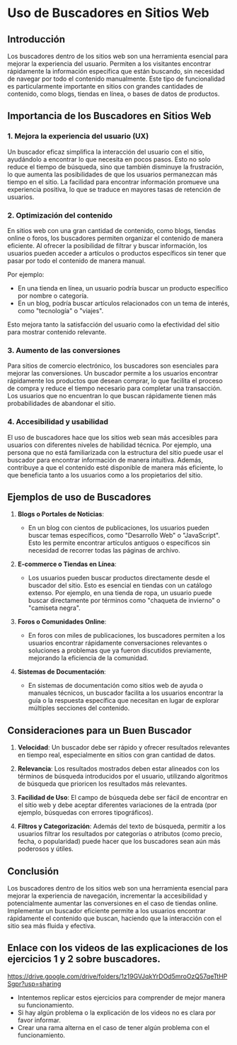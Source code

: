 # Uso de Buscadores en Sitios Web

## Introducción

Los buscadores dentro de los sitios web son una herramienta esencial para mejorar la experiencia del usuario. Permiten a los visitantes encontrar rápidamente la información específica que están buscando, sin necesidad de navegar por todo el contenido manualmente. Este tipo de funcionalidad es particularmente importante en sitios con grandes cantidades de contenido, como blogs, tiendas en línea, o bases de datos de productos.

## Importancia de los Buscadores en Sitios Web

### 1. **Mejora la experiencia del usuario (UX)**

Un buscador eficaz simplifica la interacción del usuario con el sitio, ayudándolo a encontrar lo que necesita en pocos pasos. Esto no solo reduce el tiempo de búsqueda, sino que también disminuye la frustración, lo que aumenta las posibilidades de que los usuarios permanezcan más tiempo en el sitio. La facilidad para encontrar información promueve una experiencia positiva, lo que se traduce en mayores tasas de retención de usuarios.

### 2. **Optimización del contenido**

En sitios web con una gran cantidad de contenido, como blogs, tiendas online o foros, los buscadores permiten organizar el contenido de manera eficiente. Al ofrecer la posibilidad de filtrar y buscar información, los usuarios pueden acceder a artículos o productos específicos sin tener que pasar por todo el contenido de manera manual.

Por ejemplo:
- En una tienda en línea, un usuario podría buscar un producto específico por nombre o categoría.
- En un blog, podría buscar artículos relacionados con un tema de interés, como "tecnología" o "viajes".
  
Esto mejora tanto la satisfacción del usuario como la efectividad del sitio para mostrar contenido relevante.

### 3. **Aumento de las conversiones**

Para sitios de comercio electrónico, los buscadores son esenciales para mejorar las conversiones. Un buscador permite a los usuarios encontrar rápidamente los productos que desean comprar, lo que facilita el proceso de compra y reduce el tiempo necesario para completar una transacción. Los usuarios que no encuentran lo que buscan rápidamente tienen más probabilidades de abandonar el sitio.

### 4. **Accesibilidad y usabilidad**

El uso de buscadores hace que los sitios web sean más accesibles para usuarios con diferentes niveles de habilidad técnica. Por ejemplo, una persona que no está familiarizada con la estructura del sitio puede usar el buscador para encontrar información de manera intuitiva. Además, contribuye a que el contenido esté disponible de manera más eficiente, lo que beneficia tanto a los usuarios como a los propietarios del sitio.

## Ejemplos de uso de Buscadores

1. **Blogs o Portales de Noticias**: 
   - En un blog con cientos de publicaciones, los usuarios pueden buscar temas específicos, como "Desarrollo Web" o "JavaScript". Esto les permite encontrar artículos antiguos o específicos sin necesidad de recorrer todas las páginas de archivo.
   
2. **E-commerce o Tiendas en Línea**:
   - Los usuarios pueden buscar productos directamente desde el buscador del sitio. Esto es esencial en tiendas con un catálogo extenso. Por ejemplo, en una tienda de ropa, un usuario puede buscar directamente por términos como "chaqueta de invierno" o "camiseta negra".
   
3. **Foros o Comunidades Online**:
   - En foros con miles de publicaciones, los buscadores permiten a los usuarios encontrar rápidamente conversaciones relevantes o soluciones a problemas que ya fueron discutidos previamente, mejorando la eficiencia de la comunidad.

4. **Sistemas de Documentación**:
   - En sistemas de documentación como sitios web de ayuda o manuales técnicos, un buscador facilita a los usuarios encontrar la guía o la respuesta específica que necesitan en lugar de explorar múltiples secciones del contenido.

## Consideraciones para un Buen Buscador

1. **Velocidad**: Un buscador debe ser rápido y ofrecer resultados relevantes en tiempo real, especialmente en sitios con gran cantidad de datos.
   
2. **Relevancia**: Los resultados mostrados deben estar alineados con los términos de búsqueda introducidos por el usuario, utilizando algoritmos de búsqueda que prioricen los resultados más relevantes.

3. **Facilidad de Uso**: El campo de búsqueda debe ser fácil de encontrar en el sitio web y debe aceptar diferentes variaciones de la entrada (por ejemplo, búsquedas con errores tipográficos).

4. **Filtros y Categorización**: Además del texto de búsqueda, permitir a los usuarios filtrar los resultados por categorías o atributos (como precio, fecha, o popularidad) puede hacer que los buscadores sean aún más poderosos y útiles.

## Conclusión

Los buscadores dentro de los sitios web son una herramienta esencial para mejorar la experiencia de navegación, incrementar la accesibilidad y potencialmente aumentar las conversiones en el caso de tiendas online. Implementar un buscador eficiente permite a los usuarios encontrar rápidamente el contenido que buscan, haciendo que la interacción con el sitio sea más fluida y efectiva.


## Enlace con los videos de las explicaciones de los ejercicios 1 y 2 sobre buscadores.

https://drive.google.com/drive/folders/1z19GVJqkYrDOd5mroOzQ57qeTtHPSgpr?usp=sharing

- Intentemos replicar estos ejercicios para comprender de mejor manera su funcionamiento.
- Si hay algún problema o la explicación de los videos no es clara por favor informar.
- Crear una rama alterna en el caso de tener algún problema con el funcionamiento.

